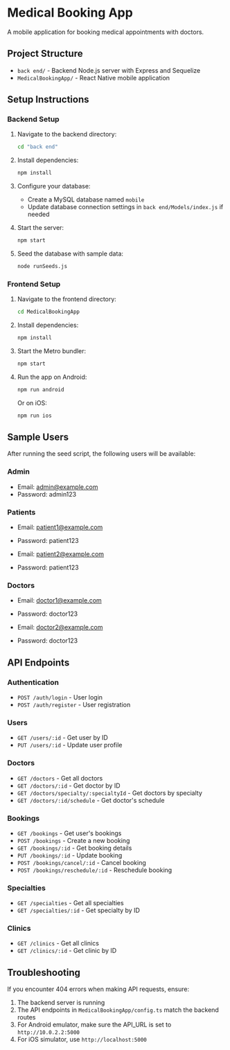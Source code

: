 # Medical Booking App

A mobile application for booking medical appointments with doctors.

## Project Structure

- `back end/` - Backend Node.js server with Express and Sequelize
- `MedicalBookingApp/` - React Native mobile application

## Setup Instructions

### Backend Setup

1. Navigate to the backend directory:
   ```bash
   cd "back end"
   ```

2. Install dependencies:
   ```bash
   npm install
   ```

3. Configure your database:
   - Create a MySQL database named `mobile`
   - Update database connection settings in `back end/Models/index.js` if needed

4. Start the server:
   ```bash
   npm start
   ```

5. Seed the database with sample data:
   ```bash
   node runSeeds.js
   ```

### Frontend Setup

1. Navigate to the frontend directory:
   ```bash
   cd MedicalBookingApp
   ```

2. Install dependencies:
   ```bash
   npm install
   ```

3. Start the Metro bundler:
   ```bash
   npm start
   ```

4. Run the app on Android:
   ```bash
   npm run android
   ```

   Or on iOS:
   ```bash
   npm run ios
   ```

## Sample Users

After running the seed script, the following users will be available:

### Admin
- Email: admin@example.com
- Password: admin123

### Patients
- Email: patient1@example.com
- Password: patient123

- Email: patient2@example.com
- Password: patient123

### Doctors
- Email: doctor1@example.com
- Password: doctor123

- Email: doctor2@example.com
- Password: doctor123

## API Endpoints

### Authentication
- `POST /auth/login` - User login
- `POST /auth/register` - User registration

### Users
- `GET /users/:id` - Get user by ID
- `PUT /users/:id` - Update user profile

### Doctors
- `GET /doctors` - Get all doctors
- `GET /doctors/:id` - Get doctor by ID
- `GET /doctors/specialty/:specialtyId` - Get doctors by specialty
- `GET /doctors/:id/schedule` - Get doctor's schedule

### Bookings
- `GET /bookings` - Get user's bookings
- `POST /bookings` - Create a new booking
- `GET /bookings/:id` - Get booking details
- `PUT /bookings/:id` - Update booking
- `POST /bookings/cancel/:id` - Cancel booking
- `POST /bookings/reschedule/:id` - Reschedule booking

### Specialties
- `GET /specialties` - Get all specialties
- `GET /specialties/:id` - Get specialty by ID

### Clinics
- `GET /clinics` - Get all clinics
- `GET /clinics/:id` - Get clinic by ID

## Troubleshooting

If you encounter 404 errors when making API requests, ensure:
1. The backend server is running
2. The API endpoints in `MedicalBookingApp/config.ts` match the backend routes
3. For Android emulator, make sure the API_URL is set to `http://10.0.2.2:5000`
4. For iOS simulator, use `http://localhost:5000` 